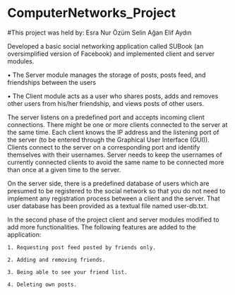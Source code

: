 # ComputerNetworks_Project
#This project was held by:
    Esra Nur Özüm
    Selin Ağan
    Elif Aydın

Developed a basic social networking application called SUBook (an oversimplified version of Facebook) and implemented client and server modules. 

•	The Server module manages the storage of posts, posts feed, and friendships between the users

•	The Client module acts as a user who shares posts, adds and removes other users from his/her friendship, and views posts of other users.

The server listens on a predefined port and accepts incoming client connections. There might be one or more clients connected to the server at the same time. Each client knows the IP address and the listening port of the server (to be entered through the Graphical User Interface (GUI)). Clients connect to the server on a corresponding port and identify themselves with their usernames. Server needs to keep the usernames of currently connected clients to avoid the same name to be connected more than once at a given time to the server.

On the server side, there is a predefined database of users which are presumed to be registered to the social network so that you do not need to implement any registration process between a client and the server. That user database has been provided as a textual file named user-db.txt. 

In the second phase of the project client and server modules modified to add more functionalities.
The following features are added to the application:

    1. Requesting post feed posted by friends only.
    
    2. Adding and removing friends.
    
    3. Being able to see your friend list.
    
    4. Deleting own posts.


